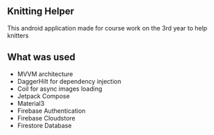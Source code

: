 ## Knitting Helper

This android application made for course work on the 3rd year to help knitters

## What was used

* MVVM architecture
* DaggerHilt for dependency injection
* Coil for async images loading
* Jetpack Compose
* Material3
* Firebase Authentication
* Firebase Cloudstore
* Firestore Database
